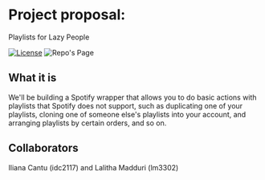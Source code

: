 # Project proposal:

Playlists for Lazy People

[![License](https://img.shields.io/badge/License-Apache%202.0-blue.svg)](https://opensource.org/licenses/Apache-2.0)
![Repo's Page](https://github.com/lmadduri/SpotiMy)


## What it is

We'll be building a Spotify wrapper that allows you to do basic actions with playlists that Spotify does not support, such as duplicating one of your playlists, cloning one of someone else's playlists into your account, and arranging playlists by certain orders, and so on. 

## Collaborators

Iliana Cantu (idc2117) and Lalitha Madduri (lm3302)